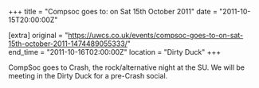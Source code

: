 +++
title = "Compsoc goes to: on Sat 15th October 2011"
date = "2011-10-15T20:00:00Z"

[extra]
original = "https://uwcs.co.uk/events/compsoc-goes-to-on-sat-15th-october-2011-1474489055333/"    
end_time = "2011-10-16T02:00:00Z"
location = "Dirty Duck"
+++

CompSoc goes to Crash, the rock/alternative night at the SU. We will be meeting in the Dirty Duck for a pre-Crash social.

